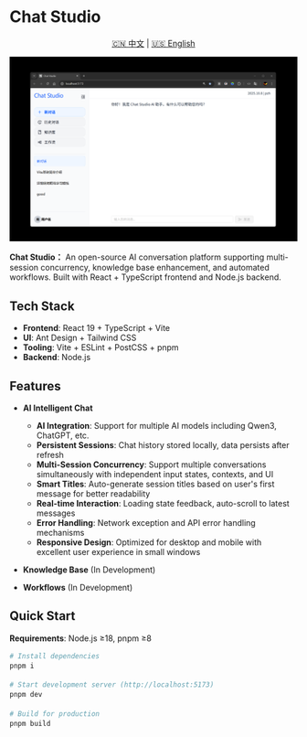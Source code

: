 # Chat Studio

<div align="center">
  <p>
    <a href="README.md">🇨🇳 中文</a> | 
    <a href="#english">🇺🇸 English</a>
  </p>
</div>

<div align="center">
  <img src="./client/public/images/Chat-Studio.png" alt="Chat Studio" width="1000" />
</div>

**Chat Studio：** An open-source AI conversation platform supporting multi-session concurrency, knowledge base enhancement, and automated workflows. Built with React + TypeScript frontend and Node.js backend.

## Tech Stack

- **Frontend**: React 19 + TypeScript + Vite
- **UI**: Ant Design + Tailwind CSS
- **Tooling**: Vite + ESLint + PostCSS + pnpm
- **Backend**: Node.js

## Features

- **AI Intelligent Chat**

  - **AI Integration**: Support for multiple AI models including Qwen3, ChatGPT, etc.
  - **Persistent Sessions**: Chat history stored locally, data persists after refresh
  - **Multi-Session Concurrency**: Support multiple conversations simultaneously with independent input states, contexts, and UI
  - **Smart Titles**: Auto-generate session titles based on user's first message for better readability
  - **Real-time Interaction**: Loading state feedback, auto-scroll to latest messages
  - **Error Handling**: Network exception and API error handling mechanisms
  - **Responsive Design**: Optimized for desktop and mobile with excellent user experience in small windows

- **Knowledge Base** (In Development)
- **Workflows** (In Development)

## Quick Start

**Requirements**: Node.js ≥18, pnpm ≥8

```bash
# Install dependencies
pnpm i

# Start development server (http://localhost:5173)
pnpm dev

# Build for production
pnpm build
```
